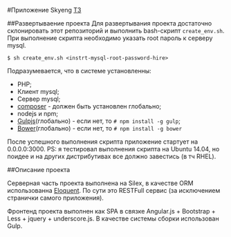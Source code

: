 #Приложение Skyeng
[ТЗ](https://docs.google.com/document/d/1yr4Fm7Ul_EoJK2o75HGISm8RirQ9IOz9drIyKvKn8sA/edit?usp=sharing)

##Развертываение проекта
Для развертывания проекта достаточно склонировать этот репозиторий и выполнить bash-скрипт `create_env.sh`. При выполнение скрипта необходимо указать root пароль к серверу mysql. 
```
$ sh create_env.sh <instrt-mysql-root-password-hire>
```
Подразумевается, что в системе установленны:
- PHP;
- Клиент mysql;
- Сервер mysql;
- [composer](https://getcomposer.org/) - должен быть установлен глобально;
- nodejs и npm;
- [Gulpjs](http://gulpjs.com/)(глобально) - если нет, то `# npm install -g gulp`;
- [Bower](http://bower.io/)(глобально) - если нет, то `# npm install -g bower`

После успешного выполнения скрипта приложение стартует на 0.0.0.0:3000.
PS: я тестировал выполнения скрипта на Ubuntu 14.04, но поидее и на других дистрибутивах все должно завестись (в тч RHEL).

##Описание проекта

Серверная часть проекта выполнена на Silex, в качестве ORM использованна [Eloquent](http://laravel.com/docs/5.0/eloquent). По сути это RESTFull сервис (за исключением странички самого приложения).

Фронтенд проекта выполнен как SPA в связке Angular.js + Bootstrap + Less + jquery + underscore.js. В качестве системы сборки использован Gulp.

